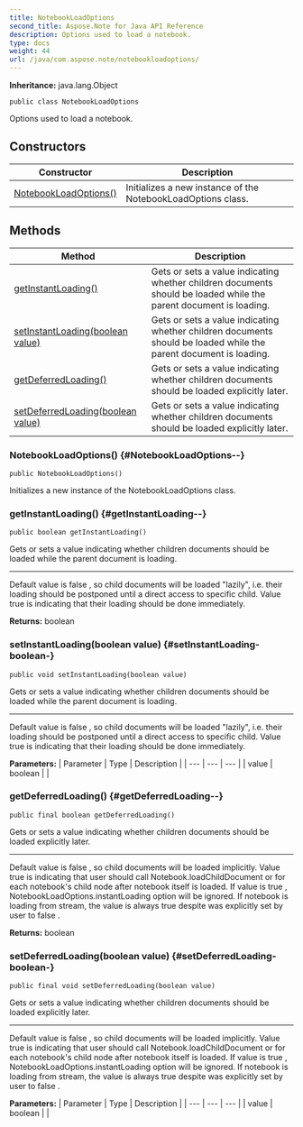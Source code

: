 ```yaml
---
title: NotebookLoadOptions
second_title: Aspose.Note for Java API Reference
description: Options used to load a notebook.
type: docs
weight: 44
url: /java/com.aspose.note/notebookloadoptions/
---
```


**Inheritance:**
java.lang.Object
```
public class NotebookLoadOptions
```

Options used to load a notebook.
## Constructors

| Constructor | Description |
| --- | --- |
| [NotebookLoadOptions()](#NotebookLoadOptions--) | Initializes a new instance of the  NotebookLoadOptions  class. |
## Methods

| Method | Description |
| --- | --- |
| [getInstantLoading()](#getInstantLoading--) | Gets or sets a value indicating whether children documents should be loaded while the parent document is loading. |
| [setInstantLoading(boolean value)](#setInstantLoading-boolean-) | Gets or sets a value indicating whether children documents should be loaded while the parent document is loading. |
| [getDeferredLoading()](#getDeferredLoading--) | Gets or sets a value indicating whether children documents should be loaded explicitly later. |
| [setDeferredLoading(boolean value)](#setDeferredLoading-boolean-) | Gets or sets a value indicating whether children documents should be loaded explicitly later. |
### NotebookLoadOptions() {#NotebookLoadOptions--}
```
public NotebookLoadOptions()
```


Initializes a new instance of the  NotebookLoadOptions  class.

### getInstantLoading() {#getInstantLoading--}
```
public boolean getInstantLoading()
```


Gets or sets a value indicating whether children documents should be loaded while the parent document is loading.

--------------------

Default value is  false , so child documents will be loaded "lazily", i.e. their loading should be postponed until a direct access to specific child. Value  true  is indicating that their loading should be done immediately.

**Returns:**
boolean
### setInstantLoading(boolean value) {#setInstantLoading-boolean-}
```
public void setInstantLoading(boolean value)
```


Gets or sets a value indicating whether children documents should be loaded while the parent document is loading.

--------------------

Default value is  false , so child documents will be loaded "lazily", i.e. their loading should be postponed until a direct access to specific child. Value  true  is indicating that their loading should be done immediately.

**Parameters:**
| Parameter | Type | Description |
| --- | --- | --- |
| value | boolean |  |

### getDeferredLoading() {#getDeferredLoading--}
```
public final boolean getDeferredLoading()
```


Gets or sets a value indicating whether children documents should be loaded explicitly later.

--------------------

Default value is  false , so child documents will be loaded implicitly. Value  true  is indicating that user should call  Notebook.loadChildDocument  or for each notebook's child node after notebook itself is loaded. If value is  true ,  NotebookLoadOptions.instantLoading  option will be ignored. If notebook is loading from stream, the value is always  true  despite was explicitly set by user to  false .

**Returns:**
boolean
### setDeferredLoading(boolean value) {#setDeferredLoading-boolean-}
```
public final void setDeferredLoading(boolean value)
```


Gets or sets a value indicating whether children documents should be loaded explicitly later.

--------------------

Default value is  false , so child documents will be loaded implicitly. Value  true  is indicating that user should call  Notebook.loadChildDocument  or for each notebook's child node after notebook itself is loaded. If value is  true ,  NotebookLoadOptions.instantLoading  option will be ignored. If notebook is loading from stream, the value is always  true  despite was explicitly set by user to  false .

**Parameters:**
| Parameter | Type | Description |
| --- | --- | --- |
| value | boolean |  |

